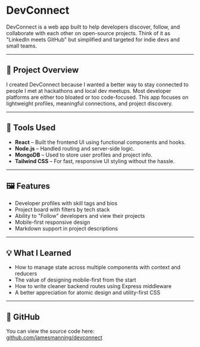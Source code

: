 # DevConnect

DevConnect is a web app built to help developers discover, follow, and collaborate with each other on open-source projects. Think of it as "LinkedIn meets GitHub" but simplified and targeted for indie devs and small teams.

---

## 📘 Project Overview

I created DevConnect because I wanted a better way to stay connected to people I met at hackathons and local dev meetups. Most developer platforms are either too bloated or too code-focused. This app focuses on lightweight profiles, meaningful connections, and project discovery.

---

## 🧰 Tools Used

- **React** – Built the frontend UI using functional components and hooks.
- **Node.js** – Handled routing and server-side logic.
- **MongoDB** – Used to store user profiles and project info.
- **Tailwind CSS** – For fast, responsive UI styling without the hassle.

---

## 🖼️ Features

- Developer profiles with skill tags and bios
- Project board with filters by tech stack
- Ability to "Follow" developers and view their projects
- Mobile-first responsive design
- Markdown support in project descriptions

---

## 💡 What I Learned

- How to manage state across multiple components with context and reducers
- The value of designing mobile-first from the start
- How to write cleaner backend routes using Express middleware
- A better appreciation for atomic design and utility-first CSS

---

## 🔗 GitHub

You can view the source code here:  
[github.com/jamesmanning/devconnect](https://github.com/jamesmanning/devconnect)

